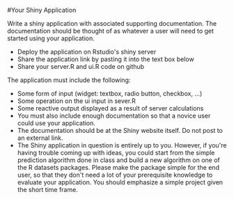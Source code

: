 #Your Shiny Application

Write a shiny application with associated supporting documentation. The documentation should be thought of as whatever a user will need to get started using your application.

*	Deploy the application on Rstudio's shiny server
*	Share the application link by pasting it into the text box below
*	Share your server.R and ui.R code on github


The application must include the following:

*	Some form of input (widget: textbox, radio button, checkbox, ...)
*	Some operation on the ui input in sever.R
*	Some reactive output displayed as a result of server calculations
*	You must also include enough documentation so that a novice user could use your application.
*	The documentation should be at the Shiny website itself. Do not post to an external link.
*	The Shiny application in question is entirely up to you. However, if you're having trouble coming up with ideas, you could start from the simple prediction algorithm done in class and build a new algorithm on one of the R datasets packages. Please make the package simple for the end user, so that they don't need a lot of your prerequisite knowledge to evaluate your application. You should emphasize a simple project given the short time frame.  
